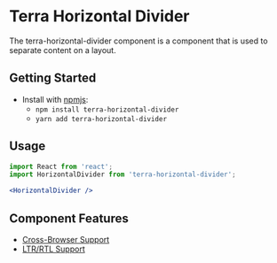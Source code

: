 # Terra Horizontal Divider

The terra-horizontal-divider component is a component that is used to separate content on a layout.

## Getting Started

- Install with [npmjs](https://www.npmjs.com):
  - `npm install terra-horizontal-divider`
  - `yarn add terra-horizontal-divider`

## Usage

```jsx
import React from 'react';
import HorizontalDivider from 'terra-horizontal-divider';

<HorizontalDivider />
```

## Component Features
 * [Cross-Browser Support](https://github.com/cerner/terra-core/wiki/Component-Features#cross-browser-support)
 * [LTR/RTL Support](https://github.com/cerner/terra-core/wiki/Component-Features#ltr--rtl-support)
